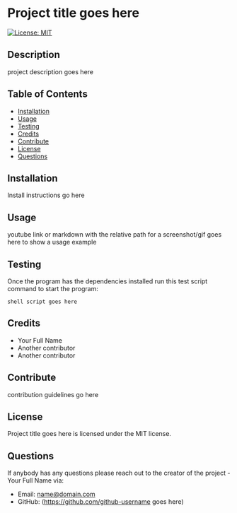 

# Project title goes here

[![License: MIT](https://img.shields.io/badge/License-MIT-blue.svg)](https://opensource.org/licenses/MIT)

## Description 

project description goes here

## Table of Contents
* [Installation](#installation)
* [Usage](#usage)
* [Testing](#Testing)
* [Credits](#credits)
* [Contribute](#Contribute)
* [License](#license)
* [Questions](#Questions)

## Installation

Install instructions go here

## Usage

youtube link or markdown with the relative path for a screenshot/gif goes here to show a usage example

## Testing

Once the program has the dependencies installed run this test script command to start the program:

<code>shell script goes here</code>

## Credits

* Your Full Name
* Another contributor
* Another contributor

## Contribute

contribution guidelines go here

## License

Project title goes here is licensed under the MIT license.

## Questions

If anybody has any questions please reach out to the creator of the project - Your Full Name via:
* Email: name@domain.com
* GitHub: (https://github.com/github-username goes here)
